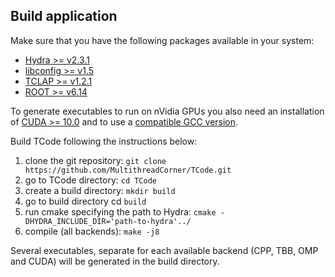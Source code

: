 Build application
-------------------------------
Make sure that you have the following packages available in your system:
- [Hydra >= v2.3.1](https://github.com/MultithreadCorner/Hydra/releases/tag/v2.3.1)
- [libconfig >= v1.5](https://github.com/hyperrealm/libconfig)
- [TCLAP >= v1.2.1](http://tclap.sourceforge.net/)
- [ROOT >= v6.14](https://root.cern.ch/)

To generate executables to run on nVidia GPUs you also need an installation of [CUDA >= 10.0](https://developer.nvidia.com/cuda-toolkit) and to use a [compatible GCC version](https://docs.nvidia.com/cuda/).

Build TCode following the instructions below:
1. clone the git repository: `git clone https://github.com/MultithreadCorner/TCode.git`
2. go to TCode directory: `cd TCode`
3. create a build directory: `mkdir build` 
4. go to build directory cd `build`
5. run cmake specifying the path to Hydra: `cmake -DHYDRA_INCLUDE_DIR='path-to-hydra'../`
6. compile (all backends): `make -j8`

Several executables, separate for each available backend (CPP, TBB, OMP and CUDA) will be generated in the build directory.

